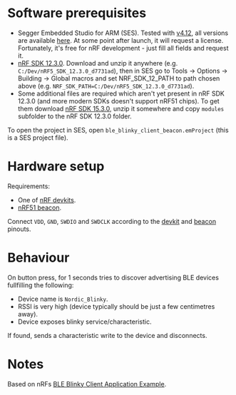 # Software prerequisites
* Segger Embedded Studio for ARM (SES).
  Tested with [v4.12](https://www.segger.com/downloads/embedded-studio/Setup_EmbeddedStudio_ARM_v412_win_x64.exe),
  all versions are available [here](https://www.segger.com/downloads/embedded-studio/).
  At some point after launch, it will request a license. Fortunately, it's free for nRF development - just fill all fields and request it.
* [nRF SDK 12.3.0](https://developer.nordicsemi.com/nRF5_SDK/nRF5_SDK_v12.x.x/nRF5_SDK_12.3.0_d7731ad.zip).
  Download and unzip it anywhere (e.g. `C:/Dev/nRF5_SDK_12.3.0_d7731ad`), then in SES go to Tools -> Options -> Building -> Global macros
  and set NRF_SDK_12_PATH to path chosen above (e.g. `NRF_SDK_PATH=C:/Dev/nRF5_SDK_12.3.0_d7731ad`).
* Some additional files are required which aren't yet present in nRF SDK 12.3.0 (and more modern SDKs doesn't support nRF51 chips). To get
  them download [nRF SDK 15.3.0](https://developer.nordicsemi.com/nRF5_SDK/nRF5_SDK_v15.x.x/nRF5_SDK_15.3.0_59ac345.zip), unzip it
  somewhere and copy `modules` subfolder to the nRF SDK 12.3.0 folder.

To open the project in SES, open `ble_blinky_client_beacon.emProject` (this is a SES project file).

# Hardware setup
Requirements:
* One of [nRF devkits](https://www.nordicsemi.com/Software-and-Tools/Development-Kits).
* [nRF51 beacon](https://www.aliexpress.com/item/32953981724.html?spm=a2g0s.9042311.0.0.42b94c4d22qDa8).

Connect `VDD`, `GND`, `SWDIO` and `SWDCLK` according to the
[devkit](docs/devkit_programmer_pinout.png) and [beacon](docs/beacon_programmer_pinout.png) pinouts.

# Behaviour
On button press, for 1 seconds tries to discover advertising BLE devices fullfilling the following:
* Device name is `Nordic_Blinky`.
* RSSI is very high (device typically should be just a few centimetres away).
* Device exposes blinky service/characteristic.

If found, sends a characteristic write to the device and disconnects.

# Notes
Based on nRFs [BLE Blinky Client Application Example](https://infocenter.nordicsemi.com/topic/com.nordic.infocenter.sdk5.v15.3.0/ble_sdk_app_blinky_c.html?cp=5_1_4_2_0_0).
